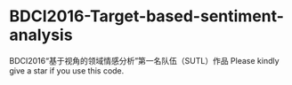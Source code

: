 # BDCI2016-Target-based-sentiment-analysis
BDCI2016“基于视角的领域情感分析”第一名队伍（SUTL）作品
Please kindly give a star if you use this code.
